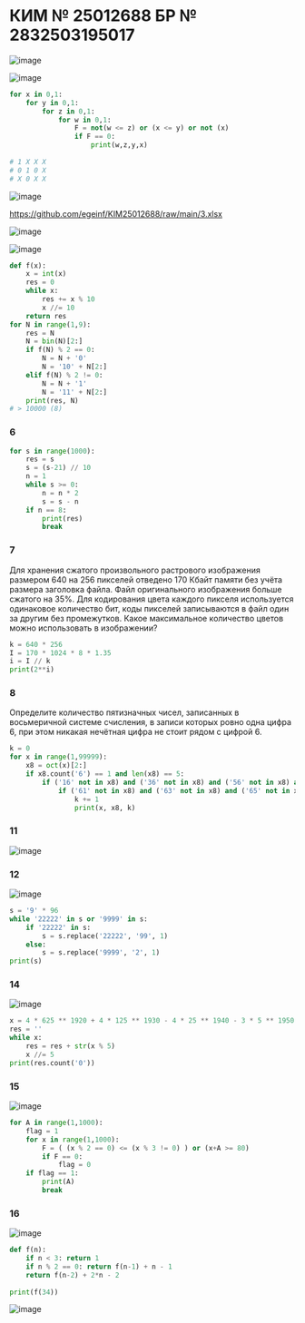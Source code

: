 # КИМ № 25012688 БР № 2832503195017 

![image](https://user-images.githubusercontent.com/70198995/176993350-1fe87ddc-b1ea-4e1d-8f6d-77829828fb06.png)

![image](https://user-images.githubusercontent.com/70198995/176993364-07f93a54-b48f-4a09-a901-3cfe87bb7dd7.png)

```python
for x in 0,1:
    for y in 0,1:
        for z in 0,1:
            for w in 0,1:
                F = not(w <= z) or (x <= y) or not (x)
                if F == 0:
                    print(w,z,y,x)
                    
# 1 X X X 
# 0 1 0 X
# X 0 X X
```

![image](https://user-images.githubusercontent.com/70198995/176993622-909204a5-3808-495c-91d3-93fa706c99cb.png)

https://github.com/egeinf/KIM25012688/raw/main/3.xlsx

![image](https://user-images.githubusercontent.com/70198995/176993777-0f7f94eb-44f3-4c53-8656-00e2f4213d6f.png)

![image](https://user-images.githubusercontent.com/70198995/176994667-a9a3e5dd-d189-410e-9d0b-8ad8a582e4fd.png)

```python
def f(x):
    x = int(x)
    res = 0
    while x:
        res += x % 10
        x //= 10
    return res
for N in range(1,9):
    res = N
    N = bin(N)[2:]
    if f(N) % 2 == 0:
        N = N + '0'
        N = '10' + N[2:]
    elif f(N) % 2 != 0:
        N = N + '1'
        N = '11' + N[2:]
    print(res, N)
# > 10000 (8)
```
### 6

```python
for s in range(1000):
    res = s
    s = (s-21) // 10
    n = 1
    while s >= 0:
        n = n * 2
        s = s - n
    if n == 8:
        print(res)
        break
```
### 7

Для хранения сжатого произвольного растрового изображения размером 640 на 256 пикселей отведено 170 Кбайт памяти без учёта размера заголовка файла. Файл оригинального изображения больше сжатого на 35%. Для кодирования цвета каждого пикселя используется одинаковое количество бит, коды пикселей записываются в файл один за другим без промежутков. Какое максимальное количество цветов можно использовать в изображении?

```python
k = 640 * 256
I = 170 * 1024 * 8 * 1.35
i = I // k
print(2**i)
```
### 8

Определите количество пятизначных чисел, записанных в восьмеричной системе счисления, в записи которых ровно одна цифра 6, при этом никакая нечётная цифра не стоит рядом с цифрой 6.

```python
k = 0
for x in range(1,99999):
    x8 = oct(x)[2:]
    if x8.count('6') == 1 and len(x8) == 5:
        if ('16' not in x8) and ('36' not in x8) and ('56' not in x8) and ('76' not in x8) and ('96' not in x8):
            if ('61' not in x8) and ('63' not in x8) and ('65' not in x8) and ('67' not in x8) and ('69' not in x8):
                k += 1
                print(x, x8, k)
```

### 11
![image](https://user-images.githubusercontent.com/70198995/176997278-5566ada6-9908-4d85-add3-d6eea9552cfe.png)

### 12
![image](https://user-images.githubusercontent.com/70198995/176997312-637c7e7a-30f7-4ed0-9e2a-7dcb4a18054e.png)

```python
s = '9' * 96
while '22222' in s or '9999' in s:
    if '22222' in s:
        s = s.replace('22222', '99', 1)
    else:
        s = s.replace('9999', '2', 1)
print(s)
```

### 14

![image](https://user-images.githubusercontent.com/70198995/176998194-f45f12d5-c4cb-4914-b4a2-c83b78a9014a.png)

```python
x = 4 * 625 ** 1920 + 4 * 125 ** 1930 - 4 * 25 ** 1940 - 3 * 5 ** 1950 - 1960
res = ''
while x:
    res = res + str(x % 5)
    x //= 5
print(res.count('0'))
```

### 15

![image](https://user-images.githubusercontent.com/70198995/176998423-a4ee6fa6-6c1b-4821-be43-c3f626a877de.png)

```python
for A in range(1,1000):
    flag = 1
    for x in range(1,1000):
        F = ( (x % 2 == 0) <= (x % 3 != 0) ) or (x+A >= 80)
        if F == 0:
            flag = 0
    if flag == 1:
        print(A)
        break
```

### 16

![image](https://user-images.githubusercontent.com/70198995/176998484-c26cd4e1-ae70-4578-9139-9383701a8755.png)

```python
def f(n):
    if n < 3: return 1
    if n % 2 == 0: return f(n-1) + n - 1
    return f(n-2) + 2*n - 2
    
print(f(34))
```











![image](https://user-images.githubusercontent.com/70198995/176993030-42fe9b20-5d52-45f6-b0bc-9504579fd13b.png)
